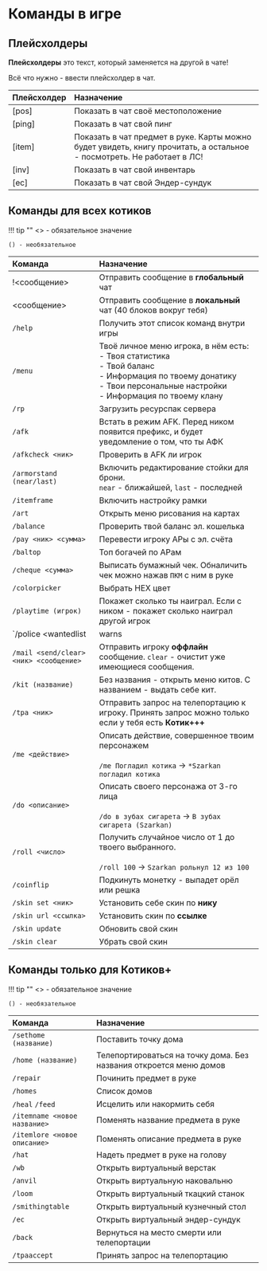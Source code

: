 # Команды в игре

## **Плейсхолдеры**

**Плейсхолдеры** это текст, который заменяется на другой в чате!

Всё что нужно - ввести плейсхолдер в чат.

| Плейсхолдер | Назначение |
| :---------- | :--------- |
|[pos]|Показать в чат своё местоположение|
|[ping]|Показать в чат свой пинг|
|[item]|Показать в чат предмет в руке. Карты можно будет увидеть, книгу прочитать, а остальное - посмотреть. Не работает в ЛС!|
|[inv]|Показать в чат свой инвентарь|
|[ec]|Показать в чат свой Эндер-сундук|

## **Команды для всех котиков**


!!! tip ""
    <> - обязательное значение

    () - необязательное

| Команда | Назначение |
| :------ | :--------- |
|!<сообщение> | Отправить сообщение в **глобальный** чат|
|<сообщение>|Отправить сообщение в **локальный** чат (40 блоков вокруг тебя)|
|`/help`|Получить этот список команд внутри игры|
|`/menu`|Твоё личное меню игрока, в нём есть:<br>- Твоя статистика<br>- Твой баланс<br>- Информация по твоему донатику<br>- Твои персональные настройки<br>- Информация по твоему клану |
|`/rp`|Загрузить ресурспак сервера|
|`/afk`|Встать в режим AFK. Перед ником появится префикс, и будет уведомление о том, что ты АФК|
|`/afkcheck <ник>`|Проверить в AFK ли игрок|
|`/armorstand (near/last)`|Включить редактирование стойки для брони.<br> `near` - ближайшей, `last` - последней|
|`/itemframe`|Включить настройку рамки|
|`/art`|Открыть меню рисования на картах|
|`/balance`|Проверить твой баланс эл. кошелька|
|`/pay <ник> <сумма>`|Перевести игроку АРы с эл. счёта|
|`/baltop`|Топ богачей по АРам|
|`/cheque <сумма>`|Выписать бумажный чек. Обналичить чек можно нажав `ПКМ` с ним в руке|
|`/colorpicker`|Выбрать HEX цвет|
|`/playtime (игрок)`|Покажет сколько ты наиграл. Если с ником - покажет сколько наиграл другой игрок|
|`/police <wantedlist|warns|list>`|Узнать список разыскиваемых, список выговоров или список Офицеров КСБ|
|`/mail <send/clear> <ник> <сообщение>`|Отправить игроку **оффлайн** сообщение. `clear` - очистит уже имеющиеся сообщения.|
|`/kit (название)`|Без названия - открыть меню китов. С названием - выдать себе кит.|
|`/tpa <ник>`|Отправить запрос на телепортацию к игроку. Принять запрос можно только если у тебя есть **Котик+++**|
|`/me <действие>`|Описать действие, совершенное твоим персонажем<br><br>`/me Погладил котика` -> `*Szarkan погладил котика`|
|`/do <описание>`|Описать своего персонажа от 3-го лица<br><br>`/do в зубах сигарета` -> `В зубах сигарета (Szarkan)`|
|`/roll <число>`|Получить случайное число от 1 до твоего выбранного.<br><br>`/roll 100` -> `Szarkan рольнул 12 из 100`|
|`/coinflip`|Подкинуть монетку - выпадет орёл или решка|
|`/skin set <ник>`|Установить себе скин по **нику**|
|`/skin url <ссылка>`|Установить скин по **ссылке**|
|`/skin update`|Обновить свой скин|
|`/skin clear`|Убрать свой скин|

## **Команды только для** <span class="neon">Котиков+</span>

!!! tip ""
    <> - обязательное значение

    () - необязательное

| Команда | Назначение |
| :------ | :--------- |
|`/sethome (название)`|Поставить точку дома|
|`/home (название)`|Телепортироваться на точку дома. Без названия откроется меню домов|
|`/repair`|Починить предмет в руке|
|`/homes`|Список домов|
|`/heal` `/feed`|Исцелить или накормить себя|
|`/itemname <новое название>`|Поменять название предмета в руке|
|`/itemlore <новое описание>`|Поменять описание предмета в руке|
|`/hat`|Надеть предмет в руке на голову|
|`/wb`|Открыть виртуальный верстак|
|`/anvil`|Открыть виртуальную наковальню|
|`/loom`|Открыть виртуальный ткацкий станок|
|`/smithingtable`|Открыть виртуальный кузнечный стол|
|`/ec`|Открыть виртуальный эндер-сундук|
|`/back`|Вернуться на место смерти или телепортации|
|`/tpaaccept`|Принять запрос на телепортацию|
